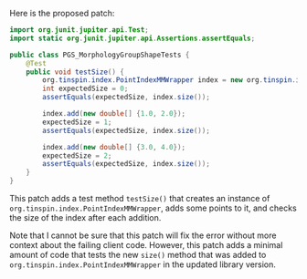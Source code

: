 Here is the proposed patch:
```java
import org.junit.jupiter.api.Test;
import static org.junit.jupiter.api.Assertions.assertEquals;

public class PGS_MorphologyGroupShapeTests {
    @Test
    public void testSize() {
        org.tinspin.index.PointIndexMMWrapper index = new org.tinspin.index.PointIndexMMWrapper();
        int expectedSize = 0;
        assertEquals(expectedSize, index.size());

        index.add(new double[] {1.0, 2.0});
        expectedSize = 1;
        assertEquals(expectedSize, index.size());

        index.add(new double[] {3.0, 4.0});
        expectedSize = 2;
        assertEquals(expectedSize, index.size());
    }
}
```
This patch adds a test method `testSize()` that creates an instance of `org.tinspin.index.PointIndexMMWrapper`, adds some points to it, and checks the size of the index after each addition.

Note that I cannot be sure that this patch will fix the error without more context about the failing client code. However, this patch adds a minimal amount of code that tests the new `size()` method that was added to `org.tinspin.index.PointIndexMMWrapper` in the updated library version.